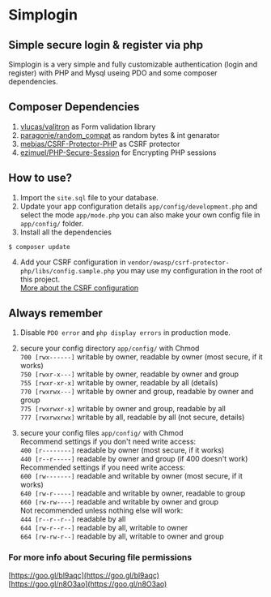 # Simplogin

## Simple secure login & register via php

Simplogin is a very simple and fully customizable authentication (login and register) with PHP and Mysql useing PDO and some composer dependencies.

## Composer Dependencies

1.  [vlucas/valitron](https://github.com/vlucas/valitron) as Form validation library
2.  [paragonie/random_compat](https://github.com/paragonie/random_compat) as random bytes & int genarator
3.  [mebjas/CSRF-Protector-PHP](https://github.com/mebjas/CSRF-Protector-PHP/tree/nojs-support) as CSRF protector
4.  [ezimuel/PHP-Secure-Session](https://github.com/ezimuel/PHP-Secure-Session) for Encrypting PHP sessions

## How to use?

1.  Import the `site.sql` file to your database.
2.  Update your app configuration details `app/config/development.php` and select the mode `app/mode.php` you can also make your own config file in `app/config/` folder.
3.  Install all the dependencies  
```
$ composer update
```
4.  Add your CSRF configuration in `vendor/owasp/csrf-protector-php/libs/config.sample.php` you may use my configuration in the root of this project.  
[More about the CSRF configuration](https://github.com/mebjas/CSRF-Protector-PHP/wiki/Configurations)

## Always remember
1.  Disable `PDO error` and `php display errors` in production mode.
2.  secure your config directory `app/config/` with Chmod  
`700 [rwx------]` writable by owner, readable by owner (most secure, if it works)  
`750 [rwxr-x---]` writable by owner, readable by owner and group  
`755 [rwxr-xr-x]` writable by owner, readable by all (details)  
`770 [rwxrwx---]` writable by owner and group, readable by owner and group  
`775 [rwxrwxr-x]` writable by owner and group, readable by all  
`777 [rwxrwxrwx]` writable by all, readable by all (not secure, details)  

3.  secure your config files `app/config/` with Chmod  
Recommend settings if you don't need write access:  
`400 [r--------]` readable by owner (most secure, if it works)  
`440 [r--r-----]` readable by owner and group (if 400 doesn't work)  
Recommended settings if you need write access:  
`600 [rw-------]` readable and writable by owner (most secure, if it works)  
`640 [rw-r-----]` readable and writable by owner, readable to group  
`660 [rw-rw----]` readable and writable by owner and group  
Not recommended unless nothing else will work:  
`444 [r--r--r--]` readable by all  
`644 [rw-r--r--]` readable by all, writable to owner  
`664 [rw-rw-r--]` readable by all, writable to owner and group  

### For more info about Securing file permissions
[https://goo.gl/bl9aqc](https://goo.gl/bl9aqc)  
[https://goo.gl/n8O3ao](https://goo.gl/n8O3ao)
